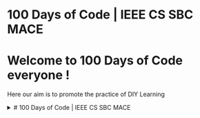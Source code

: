 # 100 Days of Code | IEEE CS SBC MACE

# Welcome to 100 Days of Code everyone !

Here our aim is to promote the practice of DIY Learning

<details>
  <summary> # 100 Days of Code | IEEE CS SBC MACE</summary> 
  <br>
 Insert Intro to 100 days of Code Here**
</details>
